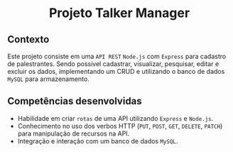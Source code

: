 # <p align="center">Projeto Talker Manager</p>

## Contexto

Este projeto consiste em uma `API REST` `Node.js` com `Express` para cadastro de palestrantes. Sendo possível cadastrar, visualizar, pesquisar, editar e excluir os dados, implementando um CRUD e utilizando o banco de dados `MySQL` para armazenamento.

## Competências desenvolvidas

- Habilidade em criar `rotas` de uma API utilizando `Express` e `Node.js`.
- Conhecimento no uso dos verbos HTTP (`PUT`, `POST`, `GET`, `DELETE`, `PATCH`) para manipulação de recursos na API.
- Integração e interação com um banco de dados `MySQL`.
